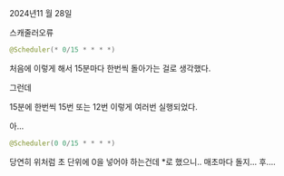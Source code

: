 2024년11 월 28일

스캐줄러오류


```java
@Scheduler(* 0/15 * * * *)
```

처음에 이렇게 해서 15분마다 한번씩 돌아가는 걸로 생각했다.

그런데 

15분에 한번씩 15번 또는 12번 이렇게 여러번 실행되었다.

아...

```java
@Scheduler(0 0/15 * * * *)
```

당연히 위처럼 초 단위에 0을 넣어야 하는건데 *로 했으니.. 매초마다 돌지... 후....
